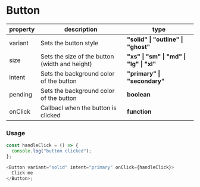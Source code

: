 # Button

| property | description                                    | type                                     |
| -------- | ---------------------------------------------- | ---------------------------------------- |
| variant  | Sets the button style                          | **"solid" \| "outline" \| "ghost"**      |
| size     | Sets the size of the button (width and height) | **"xs" \| "sm" \| "md" \| "lg" \| "xl"** |
| intent   | Sets the background color of the button        | **"primary" \| "secondary"**             |
| pending  | Sets the background color of the button        | **boolean**                              |
| onClick  | Callbacl when the button is clicked            | **function**                             |

### Usage

```js
const handleClick = () => {
  console.log("button clicked");
};

<Button variant="solid" intent="primary" onClick={handleClick}>
  Click me
</Button>;
```
